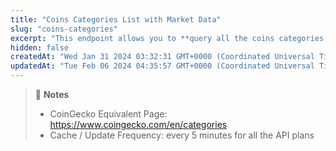 ```yaml
---
title: "Coins Categories List with Market Data"
slug: "coins-categories"
excerpt: "This endpoint allows you to **query all the coins categories with market data (market cap, volume, etc.) on CoinGecko**."
hidden: false
createdAt: "Wed Jan 31 2024 03:32:31 GMT+0000 (Coordinated Universal Time)"
updatedAt: "Tue Feb 06 2024 04:35:57 GMT+0000 (Coordinated Universal Time)"
---
```

> 📘 **Notes**
> 
> - CoinGecko Equivalent Page: <https://www.coingecko.com/en/categories>
> - Cache / Update Frequency:  every 5 minutes for all the API plans
